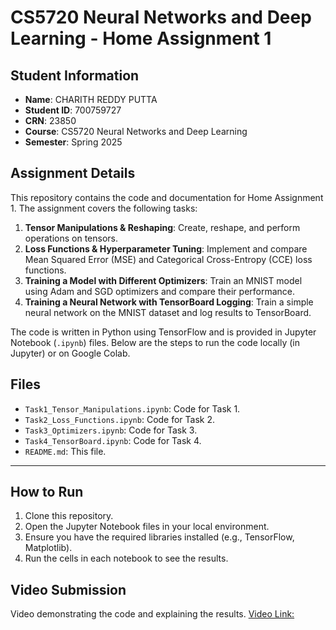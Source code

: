 # CS5720 Neural Networks and Deep Learning - Home Assignment 1

## Student Information

- **Name**: CHARITH REDDY PUTTA
- **Student ID**: 700759727
- **CRN**: 23850
- **Course**: CS5720 Neural Networks and Deep Learning
- **Semester**: Spring 2025

## Assignment Details

This repository contains the code and documentation for Home Assignment 1. The assignment covers the following tasks:

1. **Tensor Manipulations & Reshaping**: Create, reshape, and perform operations on tensors.
2. **Loss Functions & Hyperparameter Tuning**: Implement and compare Mean Squared Error (MSE) and Categorical Cross-Entropy (CCE) loss functions.
3. **Training a Model with Different Optimizers**: Train an MNIST model using Adam and SGD optimizers and compare their performance.
4. **Training a Neural Network with TensorBoard Logging**: Train a simple neural network on the MNIST dataset and log results to TensorBoard.

The code is written in Python using TensorFlow and is provided in Jupyter Notebook (`.ipynb`) files. Below are the steps to run the code locally (in Jupyter) or on Google Colab.

## Files

- `Task1_Tensor_Manipulations.ipynb`: Code for Task 1.
- `Task2_Loss_Functions.ipynb`: Code for Task 2.
- `Task3_Optimizers.ipynb`: Code for Task 3.
- `Task4_TensorBoard.ipynb`: Code for Task 4.
- `README.md`: This file.

---

## How to Run

1. Clone this repository.
2. Open the Jupyter Notebook files in your local environment.
3. Ensure you have the required libraries installed (e.g., TensorFlow, Matplotlib).
4. Run the cells in each notebook to see the results.

## Video Submission

Video demonstrating the code and explaining the results.
[Video Link:](https://drive.google.com/file/d/1qZbjnkaJpCSQJPMcuOp4be4oHtIPcGUx/view?usp=sharing)
